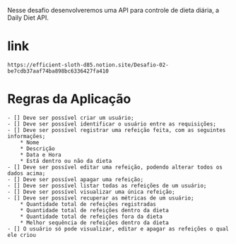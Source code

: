 Nesse desafio desenvolveremos uma API para controle de dieta diária, a Daily Diet API.

# link
    https://efficient-sloth-d85.notion.site/Desafio-02-be7cdb37aaf74ba898bc6336427fa410 

# Regras da Aplicação
    - [] Deve ser possível criar um usuário;
    - [] Deve ser possível identificar o usuário entre as requisições;
    - [] Deve ser possível registrar uma refeição feita, com as seguintes informações;
        * Nome
        * Descrição
        * Data e Hora
        * Está dentro ou não da dieta
    - [] Deve ser possível editar uma refeição, podendo alterar todos os dados acima;
    - [] Deve ser possível apagar uma refeição;
    - [] Deve ser possível listar todas as refeições de um usuário;
    - [] Deve ser possível visualizar uma única refeição;
    - [] Deve ser possível recuperar as métricas de um usuário;
        * Quantidade total de refeições registradas
        * Quantidade total de refeições dentro da dieta
        * Quantidade total de refeições fora da dieta
        * Melhor sequência de refeições dentro da dieta
    - [] O usuário só pode visualizar, editar e apagar as refeições o qual ele criou

